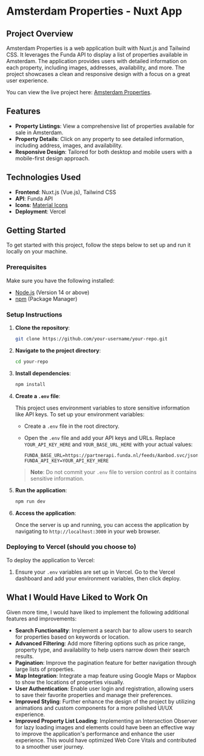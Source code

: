 # Amsterdam Properties - Nuxt App

## Project Overview

Amsterdam Properties is a web application built with Nuxt.js and Tailwind CSS. It leverages the Funda API to display a list of properties available in Amsterdam. The application provides users with detailed information on each property, including images, addresses, availability, and more. The project showcases a clean and responsive design with a focus on a great user experience.

You can view the live project here: [Amsterdam Properties](https://amsterdam-properties.vercel.app/).

## Features

- **Property Listings**: View a comprehensive list of properties available for sale in Amsterdam.
- **Property Details**: Click on any property to see detailed information, including address, images, and availability.
- **Responsive Design**: Tailored for both desktop and mobile users with a mobile-first design approach.

## Technologies Used

- **Frontend**: Nuxt.js (Vue.js), Tailwind CSS
- **API**: Funda API
- **Icons**: [Material Icons](https://fonts.googleapis.com/icon?family=Material+Icons)
- **Deployment**: Vercel

## Getting Started

To get started with this project, follow the steps below to set up and run it locally on your machine.

### Prerequisites

Make sure you have the following installed:

- [Node.js](https://nodejs.org/) (Version 14 or above)
- [npm](https://www.npmjs.com/) (Package Manager)

### Setup Instructions

1. **Clone the repository**:

    ```bash
    git clone https://github.com/your-username/your-repo.git
    ```

2. **Navigate to the project directory**:

    ```bash
    cd your-repo
    ```

3. **Install dependencies**:

    ```bash
    npm install
    ```

4. **Create a `.env` file**:

    This project uses environment variables to store sensitive information like API keys. To set up your environment variables:

    - Create a `.env` file in the root directory.

    - Open the `.env` file and add your API keys and URLs. Replace `YOUR_API_KEY_HERE` and `YOUR_BASE_URL_HERE` with your actual values:

      ```
      FUNDA_BASE_URL=https://partnerapi.funda.nl/feeds/Aanbod.svc/json/
      FUNDA_API_KEY=YOUR_API_KEY_HERE
      ```

    > **Note**: Do not commit your `.env` file to version control as it contains sensitive information.

5. **Run the application**:

    ```bash
    npm run dev
    ```

6. **Access the application**:

    Once the server is up and running, you can access the application by navigating to `http://localhost:3000` in your web browser.

### Deploying to Vercel (should you choose to)

To deploy the application to Vercel:

1. Ensure your `.env` variables are set up in Vercel. Go to the Vercel dashboard and add your environment variables, then click deploy.

## What I Would Have Liked to Work On

Given more time, I would have liked to implement the following additional features and improvements:

- **Search Functionality**: Implement a search bar to allow users to search for properties based on keywords or location.
- **Advanced Filtering**: Add more filtering options such as price range, property type, and availability to help users narrow down their search results.
- **Pagination**: Improve the pagination feature for better navigation through large lists of properties.
- **Map Integration**: Integrate a map feature using Google Maps or Mapbox to show the locations of properties visually.
- **User Authentication**: Enable user login and registration, allowing users to save their favorite properties and manage their preferences.
- **Improved Styling**: Further enhance the design of the project by utilizing animations and custom components for a more polished UI/UX experience.
- **Improved Property List Loading**: Implementing an Intersection Observer for lazy loading images and elements could have been an effective way to improve the application's performance and enhance the user experience. This would have optimized Web Core Vitals and contributed to a smoother user journey.

